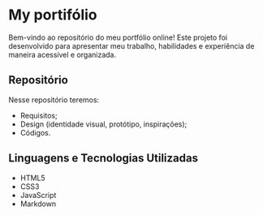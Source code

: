 # My portifólio
Bem-vindo ao repositório do meu portfólio online! Este projeto foi desenvolvido para apresentar meu trabalho, habilidades e experiência de maneira acessível e organizada. 

## Repositório
Nesse repositório teremos:

- Requisitos;
- Design (identidade visual, protótipo, inspirações);
- Códigos.


## Linguagens e Tecnologias Utilizadas

- HTML5
- CSS3
- JavaScript
- Markdown
